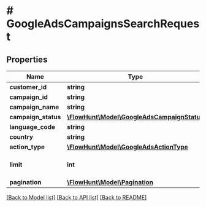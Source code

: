 # # GoogleAdsCampaignsSearchRequest

## Properties

Name | Type | Description | Notes
------------ | ------------- | ------------- | -------------
**customer_id** | **string** |  | [optional]
**campaign_id** | **string** |  | [optional]
**campaign_name** | **string** |  | [optional]
**campaign_status** | [**\FlowHunt\Model\GoogleAdsCampaignStatus**](GoogleAdsCampaignStatus.md) |  | [optional]
**language_code** | **string** |  | [optional]
**country** | **string** |  | [optional]
**action_type** | [**\FlowHunt\Model\GoogleAdsActionType**](GoogleAdsActionType.md) |  | [optional]
**limit** | **int** | Limit of the search | [optional] [default to 50]
**pagination** | [**\FlowHunt\Model\Pagination**](Pagination.md) |  | [optional]

[[Back to Model list]](../../README.md#models) [[Back to API list]](../../README.md#endpoints) [[Back to README]](../../README.md)
